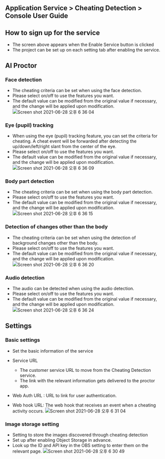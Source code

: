 ## Application Service > Cheating Detection > Console User Guide
## How to sign up for the service
* The screen above appears when the Enable Service button is clicked
* The project can be set up on each setting tab after enabling the service.

## AI Proctor
### Face detection
* The cheating criteria can be set when using the face detection.
* Please select on/off to use the features you want.
* The default value can be modified from the original value if necessary, and the change will be applied upon modification.
![Screen shot 2021-06-28 오후 6 36 04](https://user-images.githubusercontent.com/1445289/123615143-fcc15500-d83f-11eb-9459-df0b1b4681e3.png)



### Eye (pupil) tracking
* When using the eye (pupil) tracking feature, you can set the criteria for cheating. A cheat event will be forwarded after detecting the up/down/left/right slant from the center of the eye.
* Please select on/off to use the features you want.
* The default value can be modified from the original value if necessary, and the change will be applied upon modification.
![Screen shot 2021-06-28 오후 6 36 09](https://user-images.githubusercontent.com/1445289/123615152-ff23af00-d83f-11eb-8bf3-605731d934a9.png)


### Body part detection
* The cheating criteria can be set when using the body part detection.
* Please select on/off to use the features you want.
* The default value can be modified from the original value if necessary, and the change will be applied upon modification.
![Screen shot 2021-06-28 오후 6 36 15](https://user-images.githubusercontent.com/1445289/123615192-06e35380-d840-11eb-80d6-c8e3a6fa5b33.png)


### Detection of changes other than the body
* The cheating criteria can be set when using the detection of background changes other than the body.
* Please select on/off to use the features you want.
* The default value can be modified from the original value if necessary, and the change will be applied upon modification.
![Screen shot 2021-06-28 오후 6 36 20](https://user-images.githubusercontent.com/1445289/123615205-0b0f7100-d840-11eb-8e81-fcf702779380.png)


### Audio detection
* The audio can be detected when using the audio detection.
* Please select on/off to use the features you want.
* The default value can be modified from the original value if necessary, and the change will be applied upon modification.
![Screen shot 2021-06-28 오후 6 36 24](https://user-images.githubusercontent.com/1445289/123615228-0ea2f800-d840-11eb-8b8b-fdb76a0498dd.png)

## Settings
### Basic settings
* Set the basic information of the service
* Service URL
  * The customer service URL to move from the Cheating Detection service.
  * The link with the relevant information gets delivered to the proctor app.

* Web Auth URL : URL to link for user authentication.
* Web hook URL: The web hook that receives an event when a cheating activity occurs.
![Screen shot 2021-06-28 오후 6 31 04](https://user-images.githubusercontent.com/1445289/123615256-15316f80-d840-11eb-88ce-6bd72803b0cf.png)


### Image storage setting
* Setting to store the images discovered through cheating detection
* Set up after enabling Object Storage in advance.
* Look up the ID and API key in the OBS setting to enter them on the relevant page.
![Screen shot 2021-06-28 오후 6 30 49](https://user-images.githubusercontent.com/1445289/123615309-22e6f500-d840-11eb-83b3-f476f18385f3.png)
